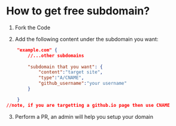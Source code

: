 # How to get free subdomain?

1) Fork the Code

2) Add the following content under the subdomain you want:
```json
    "example.com" {
        //...other subdomains
    
        "subdomain that you want": {
            "content":"target site",
            "type":"A/CNAME",
            "github_username":"your username"
        }

    }
//note, if you are targetting a github.io page then use CNAME
```

3) Perform a PR, an admin will help you setup your domain